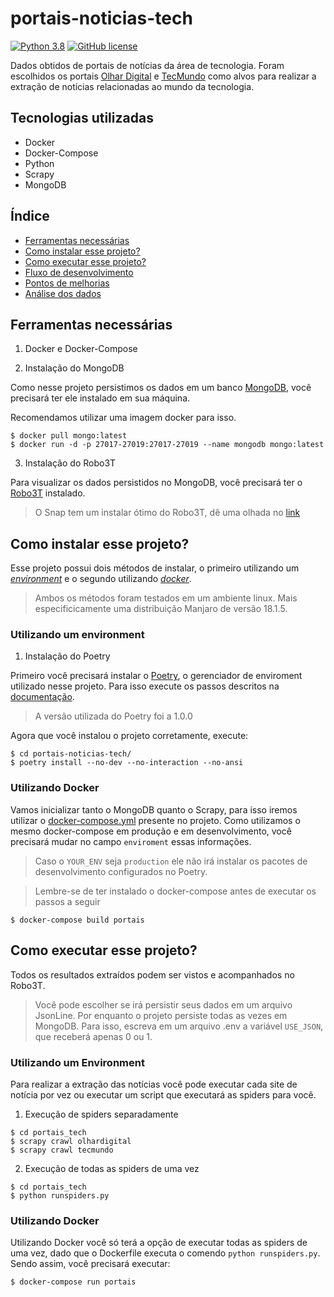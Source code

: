 # portais-noticias-tech
[![Python 3.8](https://img.shields.io/badge/python-3.8-blue.svg)](https://www.python.org/downloads/release/python-380/)
[![GitHub license](https://img.shields.io/github/license/Naereen/StrapDown.js.svg)](https://github.com/Naereen/StrapDown.js/blob/master/LICENSE)


Dados obtidos de portais de notícias da área de tecnologia. Foram escolhidos os portais [Olhar Digital](https://olhardigital.com.br/) e [TecMundo](https://www.tecmundo.com.br/) como alvos para realizar a extração de notícias relacionadas ao mundo da tecnologia. 

## Tecnologias utilizadas
* Docker
* Docker-Compose
* Python
* Scrapy
* MongoDB

## Índice

* [Ferramentas necessárias](#ferramentas-necessárias)
* [Como instalar esse projeto?](#como-instalar-esse-projeto)
* [Como executar esse projeto?](#como-executar-esse-projeto)
* [Fluxo de desenvolvimento](docs/fluxo-desenvolvimento.md)
* [Pontos de melhorias](docs/pontos-de-melhorias.md)
* [Análise dos dados](docs/analise-dos-dados.md)


## Ferramentas necessárias

1. Docker e Docker-Compose

2. Instalação do MongoDB 

Como nesse projeto persistimos os dados em um banco [MongoDB](https://www.mongodb.com/), você precisará ter ele instalado em sua máquina.

Recomendamos utilizar uma imagem docker para isso.

```
$ docker pull mongo:latest
$ docker run -d -p 27017-27019:27017-27019 --name mongodb mongo:latest
```

3. Instalação do Robo3T

Para visualizar os dados persistidos no MongoDB, você precisará ter o [Robo3T](https://robomongo.org/download) instalado.

> O Snap tem um instalar ótimo do Robo3T, dê uma olhada no [link](https://snapcraft.io/robo3t-snap)


## Como instalar esse projeto?

Esse projeto possui dois métodos de instalar, o primeiro utilizando um [*environment*](#utilizando-um-environment) e o segundo utilizando [*docker*](#utilizando-docker).

> Ambos os métodos foram testados em um ambiente linux. Mais especificicamente uma distribuição Manjaro de versão 18.1.5.

### Utilizando um environment

1. Instalação do Poetry

Primeiro você precisará instalar o [Poetry](https://python-poetry.org/), o gerenciador de enviroment utilizado nesse projeto. Para isso execute os passos descritos na [documentação](https://python-poetry.org/docs/).

> A versão utilizada do Poetry foi a 1.0.0

Agora que você instalou o projeto corretamente, execute:

```
$ cd portais-noticias-tech/ 
$ poetry install --no-dev --no-interaction --no-ansi
```

### Utilizando Docker

Vamos inicializar tanto o MongoDB quanto o Scrapy, para isso iremos utilizar o [docker-compose.yml](docker-compose.yml) presente no projeto. Como utilizamos o mesmo docker-compose em produção e em desenvolvimento, você precisará mudar no campo `enviroment` essas informações.

> Caso o `YOUR_ENV` seja `production` ele não irá instalar os pacotes de desenvolvimento configurados no Poetry.

> Lembre-se de ter instalado o docker-compose antes de executar os passos a seguir

```
$ docker-compose build portais
```


## Como executar esse projeto?

Todos os resultados extraídos podem ser vistos e acompanhados no Robo3T.

> Você pode escolher se irá persistir seus dados em um arquivo JsonLine. Por enquanto o projeto persiste todas as vezes em MongoDB. Para isso, escreva em um arquivo .env a variável `USE_JSON`, que receberá apenas 0 ou 1.


### Utilizando um Environment

Para realizar a extração das notícias você pode executar cada site de notícia por vez ou executar um script que executará as spiders para você.

1. Execução de spiders separadamente

```
$ cd portais_tech
$ scrapy crawl olhardigital
$ scrapy crawl tecmundo
```

2. Execução de todas as spiders de uma vez

```
$ cd portais_tech
$ python runspiders.py
```

### Utilizando Docker

Utilizando Docker você só terá a opção de executar todas as spiders de uma vez, dado que o Dockerfile executa o comendo `python runspiders.py`. Sendo assim, você precisará executar:

```
$ docker-compose run portais
```
